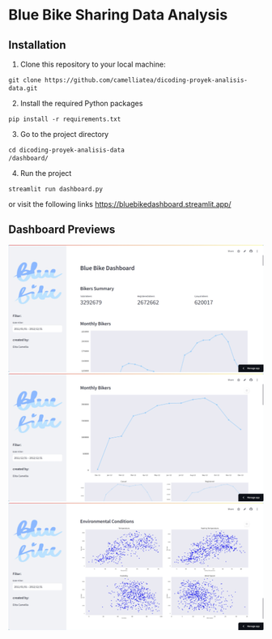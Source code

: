 # Blue Bike Sharing Data Analysis

## Installation
1. Clone this repository to your local machine:
```
git clone https://github.com/camelliatea/dicoding-proyek-analisis-data.git
```
2. Install the required Python packages
```
pip install -r requirements.txt
```
3. Go to the project directory
```
cd dicoding-proyek-analisis-data
/dashboard/
```
4. Run the project
```
streamlit run dashboard.py
```
or visit the following links
https://bluebikedashboard.streamlit.app/

## Dashboard Previews
![alt text](image.png)
![alt text](image-2.png)
![alt text](image-1.png)


